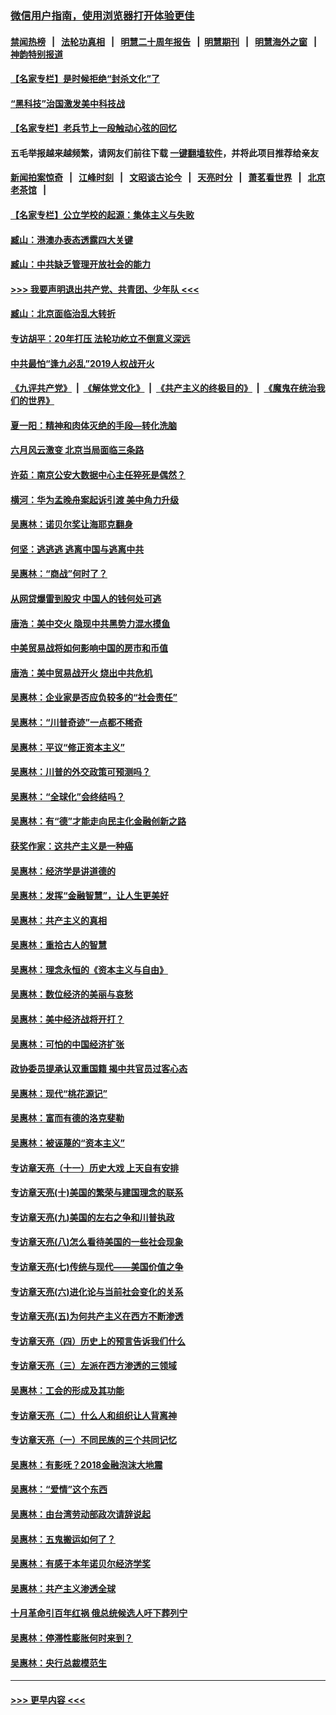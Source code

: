 ### [微信用户指南，使用浏览器打开体验更佳](https://github.com/gfw-breaker/banned-news1/blob/master/indexes/wechat-guide.md?t=0)
#### [禁闻热榜](热点新闻.md?t=0)  &nbsp;&nbsp;|&nbsp;&nbsp; [法轮功真相](https://github.com/gfw-breaker/truth/blob/master/README.md?t=0) &nbsp;&nbsp;|&nbsp;&nbsp; [明慧二十周年报告](https://github.com/gfw-breaker/mh-reports/blob/master/README.md?t=0) &nbsp;&nbsp;|&nbsp;&nbsp;[明慧期刊](https://github.com/gfw-breaker/mh-qikan) &nbsp;&nbsp;|&nbsp;&nbsp; [明慧海外之窗](https://github.com/gfw-breaker/mh-news/blob/master/README.md?t=0) &nbsp;&nbsp;|&nbsp;&nbsp; [神韵特别报道](https://github.com/gfw-breaker/mh-news/blob/master/shenyun.md?t=0)
#### [【名家专栏】是时候拒绝“封杀文化”了](../pages/nsc423/n11814093.md?t=02122133) 
#### [“黑科技”治国激发美中科技战](../pages/nsc423/n11638056.md?t=02122133) 
#### [【名家专栏】老兵节上一段触动心弦的回忆](../pages/nsc423/n11646016.md?t=02122133) 
#### 五毛举报越来越频繁，请网友们前往下载 [一键翻墙软件](https://github.com/gfw-breaker/ssr-accounts)，并将此项目推荐给亲友
#### [新闻拍案惊奇](https://github.com/gfw-breaker/banned-news1/blob/master/pages/link4.md) &nbsp;&nbsp;|&nbsp;&nbsp; [江峰时刻](https://github.com/gfw-breaker/banned-news1/blob/master/pages/link4.md) &nbsp;&nbsp;|&nbsp;&nbsp; [文昭谈古论今](https://github.com/gfw-breaker/banned-news1/blob/master/pages/link4.md) &nbsp;&nbsp;|&nbsp;&nbsp; [天亮时分](https://github.com/gfw-breaker/banned-news1/blob/master/pages/link4.md) &nbsp;&nbsp;|&nbsp;&nbsp; [萧茗看世界](https://github.com/gfw-breaker/banned-news1/blob/master/pages/link4.md) &nbsp;&nbsp;|&nbsp;&nbsp; [北京老茶馆](https://github.com/gfw-breaker/banned-news1/blob/master/pages/link4.md) &nbsp;&nbsp;|&nbsp;&nbsp; 
#### [【名家专栏】公立学校的起源：集体主义与失败](../pages/nsc423/n11601833.md?t=02122133) 
#### [臧山：港澳办表态透露四大关键](../pages/nsc423/n11421628.md?t=02122133) 
#### [臧山：中共缺乏管理开放社会的能力](../pages/nsc423/n11407457.md?t=02122133) 
#### [>>> 我要声明退出共产党、共青团、少年队 <<<](https://github.com/begood0513/goodnews/blob/master/quit/letter.md) 
#### [臧山：北京面临治乱大转折](../pages/nsc423/n11406895.md?t=02122133) 
#### [专访胡平：20年打压 法轮功屹立不倒意义深远](../pages/nsc423/n11398800.md?t=02122133) 
#### [中共最怕“逢九必乱”2019人权战开火](../pages/nsc423/n11385248.md?t=02122133) 
#### [《九评共产党》](https://github.com/begood0513/9ping.md/blob/master/README.md) &nbsp;|&nbsp; [《解体党文化》](../../../../jtdwh.md/blob/master/README.md)  &nbsp;|&nbsp; [《共产主义的终极目的》](../../../../gczydzjmd.md/blob/master/README.md) &nbsp;|&nbsp; [《魔鬼在统治我们的世界》](../../../../mgztzwmdsj.md/blob/master/README.md) 
#### [夏一阳：精神和肉体灭绝的手段—转化洗脑](../pages/nsc423/n11368250.md?t=02122133) 
#### [六月风云激变 北京当局面临三条路](../pages/nsc423/n11313668.md?t=02122133) 
#### [许茹：南京公安大数据中心主任猝死是偶然？](../pages/nsc423/n11064744.md?t=02122133) 
#### [横河：华为孟晚舟案起诉引渡 美中角力升级](../pages/nsc423/n11027230.md?t=02122133) 
#### [吴惠林：诺贝尔奖让海耶克翻身](../pages/nsc423/n10890049.md?t=02122133) 
#### [何坚：逃逃逃 逃离中国与逃离中共](../pages/nsc423/n10592891.md?t=02122133) 
#### [吴惠林：“商战”何时了？](../pages/nsc423/n10573558.md?t=02122133) 
#### [从网贷爆雷到股灾 中国人的钱何处可逃](../pages/nsc423/n10572800.md?t=02122133) 
#### [唐浩：美中交火 隐现中共黑势力混水摸鱼](../pages/nsc423/n10544040.md?t=02122133) 
#### [中美贸易战将如何影响中国的房市和币值](../pages/nsc423/n10543697.md?t=02122133) 
#### [唐浩：美中贸易战开火 烧出中共危机](../pages/nsc423/n10540126.md?t=02122133) 
#### [吴惠林：企业家是否应负较多的“社会责任”](../pages/nsc423/n10535022.md?t=02122133) 
#### [吴惠林：“川普奇迹”一点都不稀奇](../pages/nsc423/n10512808.md?t=02122133) 
#### [吴惠林：平议“修正资本主义”](../pages/nsc423/n10495724.md?t=02122133) 
#### [吴惠林：川普的外交政策可预测吗？](../pages/nsc423/n10462387.md?t=02122133) 
#### [吴惠林：“全球化”会终结吗？](../pages/nsc423/n10452838.md?t=02122133) 
#### [吴惠林：有“德”才能走向民主化金融创新之路](../pages/nsc423/n10432292.md?t=02122133) 
#### [获奖作家：这共产主义是一种癌](../pages/nsc423/n10431541.md?t=02122133) 
#### [吴惠林：经济学是讲道德的](../pages/nsc423/n10398014.md?t=02122133) 
#### [吴惠林：发挥“金融智慧”，让人生更美好](../pages/nsc423/n10375019.md?t=02122133) 
#### [吴惠林：共产主义的真相](../pages/nsc423/n10351394.md?t=02122133) 
#### [吴惠林：重拾古人的智慧](../pages/nsc423/n10337691.md?t=02122133) 
#### [吴惠林：理念永恒的《资本主义与自由》](../pages/nsc423/n10316274.md?t=02122133) 
#### [吴惠林：数位经济的美丽与哀愁](../pages/nsc423/n10292946.md?t=02122133) 
#### [吴惠林：美中经济战将开打？](../pages/nsc423/n10258825.md?t=02122133) 
#### [吴惠林：可怕的中国经济扩张](../pages/nsc423/n10219147.md?t=02122133) 
#### [政协委员提承认双重国籍 揭中共官员过客心态](../pages/nsc423/n10208809.md?t=02122133) 
#### [吴惠林：现代“桃花源记”](../pages/nsc423/n10185234.md?t=02122133) 
#### [吴惠林：富而有德的洛克斐勒](../pages/nsc423/n10142264.md?t=02122133) 
#### [吴惠林：被诬蔑的“资本主义”](../pages/nsc423/n10124816.md?t=02122133) 
#### [专访章天亮（十一）历史大戏 上天自有安排](../pages/nsc423/n10094905.md?t=02122133) 
#### [专访章天亮(十)美国的繁荣与建国理念的联系](../pages/nsc423/n10094899.md?t=02122133) 
#### [专访章天亮(九)美国的左右之争和川普执政](../pages/nsc423/n10094889.md?t=02122133) 
#### [专访章天亮(八)怎么看待美国的一些社会现象](../pages/nsc423/n10094857.md?t=02122133) 
#### [专访章天亮(七)传统与现代——美国价值之争](../pages/nsc423/n10093140.md?t=02122133) 
#### [专访章天亮(六)进化论与当前社会变化的关系](../pages/nsc423/n10092036.md?t=02122133) 
#### [专访章天亮(五)为何共产主义在西方不断渗透](../pages/nsc423/n10083620.md?t=02122133) 
#### [专访章天亮（四）历史上的预言告诉我们什么](../pages/nsc423/n10083606.md?t=02122133) 
#### [专访章天亮（三）左派在西方渗透的三领域](../pages/nsc423/n10081115.md?t=02122133) 
#### [吴惠林：工会的形成及其功能](../pages/nsc423/n10080633.md?t=02122133) 
#### [专访章天亮（二）什么人和组织让人背离神](../pages/nsc423/n10076637.md?t=02122133) 
#### [专访章天亮（一）不同民族的三个共同记忆](../pages/nsc423/n10074188.md?t=02122133) 
#### [吴惠林：有影呒？2018金融泡沫大地震](../pages/nsc423/n10040534.md?t=02122133) 
#### [吴惠林：“爱情”这个东西](../pages/nsc423/n10019423.md?t=02122133) 
#### [吴惠林：由台湾劳动部政次请辞说起](../pages/nsc423/n9979679.md?t=02122133) 
#### [吴惠林：五鬼搬运如何了？](../pages/nsc423/n9925338.md?t=02122133) 
#### [吴惠林：有感于本年诺贝尔经济学奖](../pages/nsc423/n9871883.md?t=02122133) 
#### [吴惠林：共产主义渗透全球](../pages/nsc423/n9812748.md?t=02122133) 
#### [十月革命引百年红祸 俄总统候选人吁下葬列宁](../pages/nsc423/n9810182.md?t=02122133) 
#### [吴惠林：停滞性膨胀何时来到？](../pages/nsc423/n9764136.md?t=02122133) 
#### [吴惠林：央行总裁模范生](../pages/nsc423/n9728134.md?t=02122133) 

----
#### [ >>> 更早内容 <<< ](../indexes/nsc423-earlier.md)
